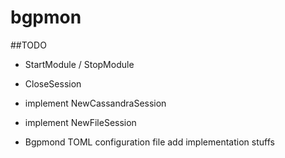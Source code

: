 # bgpmon

##TODO
- StartModule / StopModule

- CloseSession
- implement NewCassandraSession
- implement NewFileSession

- Bgpmond TOML configuration file
	add implementation stuffs
